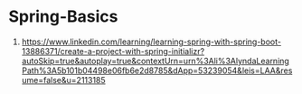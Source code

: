 # Spring-Basics

1. https://www.linkedin.com/learning/learning-spring-with-spring-boot-13886371/create-a-project-with-spring-initializr?autoSkip=true&autoplay=true&contextUrn=urn%3Ali%3AlyndaLearningPath%3A5b101b04498e06fb6e2d8785&dApp=53239054&leis=LAA&resume=false&u=2113185
